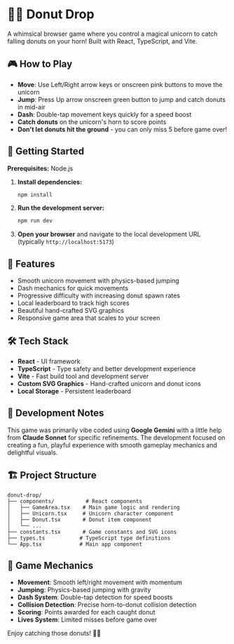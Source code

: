 # 🦄🍩 Donut Drop

A whimsical browser game where you control a magical unicorn to catch falling donuts on your horn! Built with React, TypeScript, and Vite.

## 🎮 How to Play

- **Move**: Use Left/Right arrow keys or onscreen pink buttons to move the unicorn
- **Jump**: Press Up arrow onscreen green button to jump and catch donuts in mid-air
- **Dash**: Double-tap movement keys quickly for a speed boost
- **Catch donuts** on the unicorn's horn to score points
- **Don't let donuts hit the ground** - you can only miss 5 before game over!

## 🚀 Getting Started

**Prerequisites:** Node.js

1. **Install dependencies:**

   ```bash
   npm install
   ```

2. **Run the development server:**

   ```bash
   npm run dev
   ```

3. **Open your browser** and navigate to the local development URL (typically `http://localhost:5173`)

## 🎯 Features

- Smooth unicorn movement with physics-based jumping
- Dash mechanics for quick movements
- Progressive difficulty with increasing donut spawn rates
- Local leaderboard to track high scores
- Beautiful hand-crafted SVG graphics
- Responsive game area that scales to your screen

## 🛠️ Tech Stack

- **React** - UI framework
- **TypeScript** - Type safety and better development experience
- **Vite** - Fast build tool and development server
- **Custom SVG Graphics** - Hand-crafted unicorn and donut icons
- **Local Storage** - Persistent leaderboard

## 🎨 Development Notes

This game was primarily vibe coded using **Google Gemini** with a little help from **Claude Sonnet** for specific refinements. The development focused on creating a fun, playful experience with smooth gameplay mechanics and delightful visuals.

## 🏗️ Project Structure

``` plaintext
donut-drop/
├── components/          # React components
│   ├── GameArea.tsx    # Main game logic and rendering
│   ├── Unicorn.tsx     # Unicorn character component
│   ├── Donut.tsx       # Donut item component
│   └── ...
├── constants.tsx       # Game constants and SVG icons
├── types.ts           # TypeScript type definitions
└── App.tsx            # Main app component
```

## 🎪 Game Mechanics

- **Movement**: Smooth left/right movement with momentum
- **Jumping**: Physics-based jumping with gravity
- **Dash System**: Double-tap detection for speed boosts
- **Collision Detection**: Precise horn-to-donut collision detection
- **Scoring**: Points awarded for each caught donut
- **Lives System**: Limited misses before game over

Enjoy catching those donuts! 🦄✨
